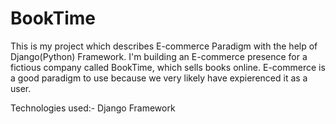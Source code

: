 # BookTime

This is my project which describes E-commerce Paradigm with the help of Django(Python) Framework.
I'm building an E-commerce presence for a fictious company called BookTime, which sells books online.
E-commerce is a good paradigm to use because we very likely have expierenced it as a user.

Technologies used:- Django Framework
